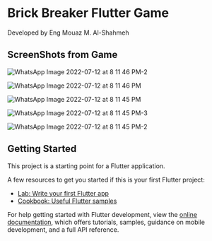 # Brick Breaker Flutter Game

Developed by Eng Mouaz M. Al-Shahmeh

## ScreenShots from Game

![WhatsApp Image 2022-07-12 at 8 11 46 PM-2](https://user-images.githubusercontent.com/86870601/178552938-328e719a-6ef6-4d65-9239-3a817f3a8bdf.jpeg)

![WhatsApp Image 2022-07-12 at 8 11 46 PM](https://user-images.githubusercontent.com/86870601/178552969-5dfbea15-4276-4480-8667-1768be2239d8.jpeg)

![WhatsApp Image 2022-07-12 at 8 11 45 PM](https://user-images.githubusercontent.com/86870601/178553007-69bc7f2b-6264-4b91-b6b4-ece1807f611b.jpeg)

![WhatsApp Image 2022-07-12 at 8 11 45 PM-3](https://user-images.githubusercontent.com/86870601/178553036-a78af326-5cfc-4491-bff9-4da35b0bef1e.jpeg)

![WhatsApp Image 2022-07-12 at 8 11 45 PM-2](https://user-images.githubusercontent.com/86870601/178553079-0cacb416-ce09-49ad-9d30-9bdf035b9e04.jpeg)

## Getting Started

This project is a starting point for a Flutter application.

A few resources to get you started if this is your first Flutter project:

- [Lab: Write your first Flutter app](https://docs.flutter.dev/get-started/codelab)
- [Cookbook: Useful Flutter samples](https://docs.flutter.dev/cookbook)

For help getting started with Flutter development, view the
[online documentation](https://docs.flutter.dev/), which offers tutorials,
samples, guidance on mobile development, and a full API reference.
